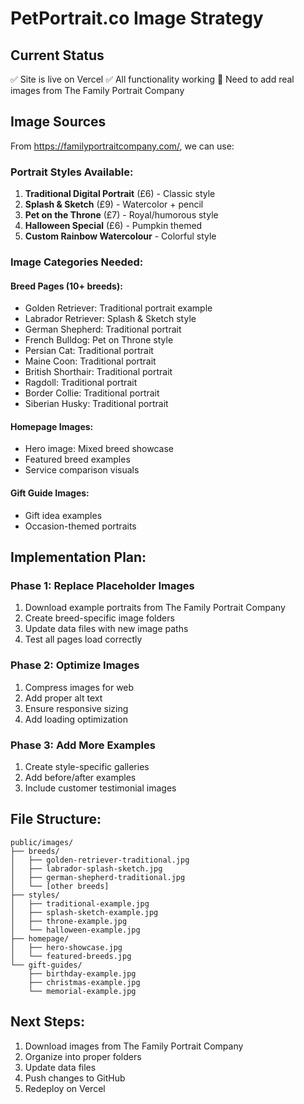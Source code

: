 # PetPortrait.co Image Strategy

## Current Status
✅ Site is live on Vercel
✅ All functionality working
🔄 Need to add real images from The Family Portrait Company

## Image Sources
From https://familyportraitcompany.com/, we can use:

### Portrait Styles Available:
1. **Traditional Digital Portrait** (£6) - Classic style
2. **Splash & Sketch** (£9) - Watercolor + pencil
3. **Pet on the Throne** (£7) - Royal/humorous style
4. **Halloween Special** (£6) - Pumpkin themed
5. **Custom Rainbow Watercolour** - Colorful style

### Image Categories Needed:

#### Breed Pages (10+ breeds):
- Golden Retriever: Traditional portrait example
- Labrador Retriever: Splash & Sketch style
- German Shepherd: Traditional portrait
- French Bulldog: Pet on Throne style
- Persian Cat: Traditional portrait
- Maine Coon: Traditional portrait
- British Shorthair: Traditional portrait
- Ragdoll: Traditional portrait
- Border Collie: Traditional portrait
- Siberian Husky: Traditional portrait

#### Homepage Images:
- Hero image: Mixed breed showcase
- Featured breed examples
- Service comparison visuals

#### Gift Guide Images:
- Gift idea examples
- Occasion-themed portraits

## Implementation Plan:

### Phase 1: Replace Placeholder Images
1. Download example portraits from The Family Portrait Company
2. Create breed-specific image folders
3. Update data files with new image paths
4. Test all pages load correctly

### Phase 2: Optimize Images
1. Compress images for web
2. Add proper alt text
3. Ensure responsive sizing
4. Add loading optimization

### Phase 3: Add More Examples
1. Create style-specific galleries
2. Add before/after examples
3. Include customer testimonial images

## File Structure:
```
public/images/
├── breeds/
│   ├── golden-retriever-traditional.jpg
│   ├── labrador-splash-sketch.jpg
│   ├── german-shepherd-traditional.jpg
│   └── [other breeds]
├── styles/
│   ├── traditional-example.jpg
│   ├── splash-sketch-example.jpg
│   ├── throne-example.jpg
│   └── halloween-example.jpg
├── homepage/
│   ├── hero-showcase.jpg
│   └── featured-breeds.jpg
└── gift-guides/
    ├── birthday-example.jpg
    ├── christmas-example.jpg
    └── memorial-example.jpg
```

## Next Steps:
1. Download images from The Family Portrait Company
2. Organize into proper folders
3. Update data files
4. Push changes to GitHub
5. Redeploy on Vercel



